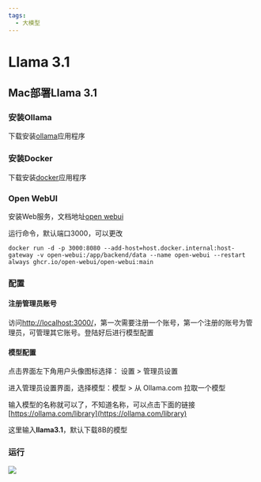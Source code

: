 ```yaml
---
tags:
  - 大模型
---
```


# Llama 3.1

## Mac部署Llama 3.1

### 安装Ollama

下载安装[ollama](https://ollama.com/)应用程序

### 安装Docker

下载安装[docker](https://www.docker.com/)应用程序

### Open WebUI

安装Web服务，文档地址[open webui](https://docs.openwebui.com/)

运行命令，默认端口3000，可以更改

```shell
docker run -d -p 3000:8080 --add-host=host.docker.internal:host-gateway -v open-webui:/app/backend/data --name open-webui --restart always ghcr.io/open-webui/open-webui:main
```

### 配置

#### 注册管理员账号

访问[http://localhost:3000/](http://localhost:3000/)，第一次需要注册一个账号，第一个注册的账号为管理员，可管理其它账号。登陆好后进行模型配置

#### 模型配置

点击界面左下角用户头像图标选择： 设置 > 管理员设置

进入管理员设置界面，选择模型：模型 > 从 Ollama.com 拉取一个模型

输入模型的名称就可以了，不知道名称，可以点击下面的链接[https://ollama.com/library](https://ollama.com/library)

这里输入**llama3.1**，默认下载8B的模型

### 运行

![](ollama-webui.png)




